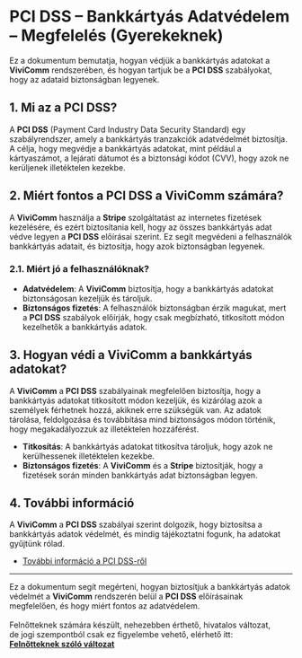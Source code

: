 # PCI DSS – Bankkártyás Adatvédelem – Megfelelés (Gyerekeknek)

Ez a dokumentum bemutatja, hogyan védjük a bankkártyás adatokat a **ViviComm** rendszerében, és hogyan tartjuk be a **PCI DSS** szabályokat, hogy az adataid biztonságban legyenek.

## 1. Mi az a PCI DSS?

A **PCI DSS** (Payment Card Industry Data Security Standard) egy szabályrendszer, amely a bankkártyás tranzakciók adatvédelmét biztosítja. A célja, hogy megvédje a bankkártyás adatokat, mint például a kártyaszámot, a lejárati dátumot és a biztonsági kódot (CVV), hogy azok ne kerüljenek illetéktelen kezekbe.

## 2. Miért fontos a PCI DSS a **ViviComm** számára?

A **ViviComm** használja a **Stripe** szolgáltatást az internetes fizetések kezelésére, és ezért biztosítania kell, hogy az összes bankkártyás adat védve legyen a **PCI DSS** előírásai szerint. Ez segít megvédeni a felhasználók bankkártyás adatait, és biztosítja, hogy azok biztonságban legyenek.

### **2.1. Miért jó a felhasználóknak?**

- **Adatvédelem**: A **ViviComm** biztosítja, hogy a bankkártyás adatokat biztonságosan kezeljük és tároljuk.
- **Biztonságos fizetés**: A felhasználók biztonságban érzik magukat, mert a **PCI DSS** szabályok előírják, hogy csak megbízható, titkosított módon kezelhetők a bankkártyás adatok.

## 3. Hogyan védi a **ViviComm** a bankkártyás adatokat?

A **ViviComm** a **PCI DSS** szabályainak megfelelően biztosítja, hogy a bankkártyás adatokat titkosított módon kezeljük, és kizárólag azok a személyek férhetnek hozzá, akiknek erre szükségük van. Az adatok tárolása, feldolgozása és továbbítása mind biztonságos módon történik, hogy megakadályozzuk az illetéktelen hozzáférést.

- **Titkosítás**: A bankkártyás adatokat titkosítva tároljuk, hogy azok ne kerülhessenek illetéktelen kezekbe.
- **Biztonságos fizetés**: A **ViviComm** és a **Stripe** biztosítják, hogy a fizetések során minden bankkártyás adat biztonságban legyen.

## 4. További információ

A **ViviComm** a **PCI DSS** szabályai szerint dolgozik, hogy biztosítsa a bankkártyás adatok védelmét, és mindig tájékoztatni fogunk, ha adatokat gyűjtünk rólad.

- [További információ a PCI DSS-ről](https://www.pcisecuritystandards.org/)

---

Ez a dokumentum segít megérteni, hogyan biztosítjuk a bankkártyás adatok védelmét a **ViviComm** rendszerén belül a **PCI DSS** előírásainak megfelelően, és hogy miért fontos az adatvédelem.
<br/>
<br/>
Felnőtteknek számára készült, nehezebben érthető, hivatalos változat,<br/> de jogi szempontból csak ez figyelembe vehető, elérhető itt:  
[**Felnőtteknek szóló változat**](../adult/pci-dss-compliance.md)
